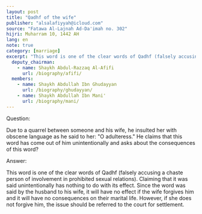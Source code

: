 ```yaml
---
layout: post
title: "Qadhf of the wife"
publisher: "alsalafiyyah@icloud.com"
source: "Fatawa Al-Lajnah Ad-Da'imah no. 302"
hijri: Muharram 10, 1442 AH
lang: en
note: true
category: [marriage]
excerpt: "This word is one of the clear words of Qadhf (falsely accusing a chaste person of involvement in prohibited sexual relations). Claiming that it was said unintentionally has nothing to do with its effect."
  deputy_chairman:
    - name: Shaykh Abdul-Razzaq Al-Afifi
      url: /biography/afifi/
  members: 
    - name: Shaykh Abdullah Ibn Ghudayyan
      url: /biography/ghudayyan/
    - name: Shaykh Abdullah Ibn Mani'
      url: /biography/mani/
---
```


Question: 

Due to a quarrel between someone and his wife, he insulted her with obscene language as he said to her: "O adulteress." He claims that this word has come out of him unintentionally and asks about the consequences of this word?

Answer:

This word is one of the clear words of Qadhf (falsely accusing a chaste person of involvement in prohibited sexual relations). Claiming that it was said unintentionally has nothing to do with its effect. Since the word was said by the husband to his wife, it will have no effect if the wife forgives him and it will have no consequences on their marital life. However, if she does not forgive him, the issue should be referred to the court for settlement.
